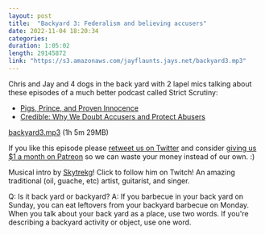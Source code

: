```yaml
---
layout: post
title:  "Backyard 3: Federalism and believing accusers"
date: 2022-11-04 18:20:34
categories: 
duration: 1:05:02
length: 29145872
link: "https://s3.amazonaws.com/jayflaunts.jays.net/backyard3.mp3"
---
```


Chris and Jay and 4 dogs in the back yard with 2 lapel mics talking about these
episodes of a much better podcast called Strict Scrutiny:

* [Pigs, Prince, and Proven Innocence](https://crooked.com/podcast/pigs-prince-and-proven-innocence/)
* [Credible: Why We Doubt Accusers and Protect Abusers](https://crooked.com/podcast/credible-why-we-doubt-accusers-and-protect-abusers/)

<a href="{{site.storage_url}}/backyard3.mp3" target="_blank">backyard3.mp3</a> (1h 5m 29MB)

If you like this episode please [retweet us on Twitter](https://twitter.com/jayflaunts)
and consider [giving us $1 a month on Patreon](https://www.patreon.com/jayflaunts)
so we can waste your money instead of our own. :)

Musical intro by [Skytrekg](http://twitch.tv/skytrekg)! Click to follow him on Twitch! An amazing traditional
(oil, guache, etc) artist, guitarist, and singer.

Q: Is it back yard or backyard? A: If you barbecue in your back yard on Sunday, you can eat leftovers from your
backyard barbecue on Monday. When you talk about your back yard as a place, use two words. If you're describing
a backyard activity or object, use one word.

